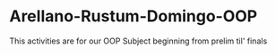 # Arellano-Rustum-Domingo-OOP
This activities are for our OOP Subject beginning from prelim til' finals

